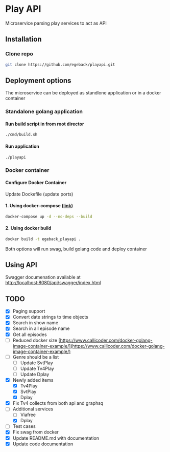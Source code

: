 # Play API

Microservice parsing play services to act as API

## Installation

### Clone repo

``` bash
git clone https://github.com/egeback/playapi.git
```

## Deployment options

The microservice can be deployed as standlone application or in a docker container

### Standalone golang application
  
#### Run build script in from root director

``` bash
./cmd/build.sh
```

#### Run application

``` bash
./playapi
```

### Docker container

#### Configure Docker Container

Update Dockefile (update ports)

#### 1. Using docker-compose ([link](https://www.google.com/url?sa=t&rct=j&q=&esrc=s&source=web&cd=&cad=rja&uact=8&ved=2ahUKEwi06f-GpafqAhXLo4sKHVWeA3UQFjAAegQIBBAC&url=https%3A%2F%2Fdocs.docker.com%2Fcompose%2F&usg=AOvVaw02oes91geDSZ-H__u_XMxc))

``` bash
docker-compose up -d --no-deps --build
```

#### 2. Using docker build

``` bash
docker build -t egeback_playapi .
```

Both options will run swag, build golang code and deploy container

## Using API

Swagger documenation available at [http://localhost:8080/api/swagger/index.html](http://localhost:8080/api/swagger/index.html)

## TODO

* [x] Paging support
* [x] Convert date strings to time objects
* [x] Search in show name
* [x] Search in all episode name
* [x] Get all episodes
* [ ] Reduced docker size [https://www.callicoder.com/docker-golang-image-container-example/](https://www.callicoder.com/docker-golang-image-container-example/)
* [ ] Genre should be a list
  * [ ] Update SvtPlay
  * [ ] Update Tv4Play
  * [ ] Update Dplay
* [x] Newly added items
  * [x] Tv4Play
  * [x] SvtPlay
  * [x] Dplay
* [x] Fix Tv4 collects from both api and graphsq
* [ ] Additional services
  * [ ] Viafree
  * [x] Dplay
* [ ] Test cases
* [x] Fix swag from docker
* [x] Update README.md with documentation
* [x] Update code documentation
